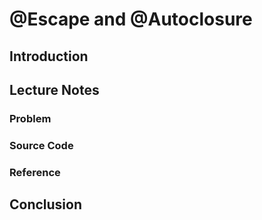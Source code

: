 # @Escape and @Autoclosure

## Introduction

## Lecture Notes

### Problem

### Source Code

### Reference

## Conclusion
